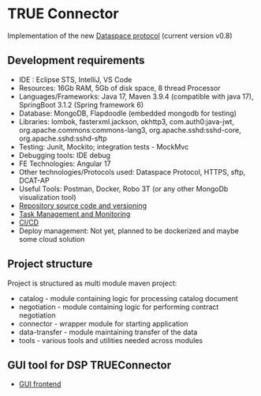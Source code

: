 # TRUE Connector

Implementation of the new [Dataspace protocol](https://docs.internationaldataspaces.org/ids-knowledgebase/v/dataspace-protocol/overview/readme) (current version v0.8)

## Development requirements

 - IDE : Eclipse STS, IntelliJ, VS Code
 - Resources: 16Gb RAM, 5Gb of disk space, 8 thread Processor
 - Languages/Frameworks: Java 17, Maven 3.9.4 (compatible with java 17), SpringBoot 3.1.2 (Spring framework 6)
 - Database: MongoDB, Flapdoodle (embedded mongodb for testing)
 - Libraries: lombok, fasterxml.jackson, okhttp3, com.auth0:java-jwt, org.apache.commons:commons-lang3, org.apache.sshd:sshd-core, org.apache.sshd:sshd-sftp
  - Testing: Junit, Mockito; integration tests - MockMvc
  - Debugging tools: IDE debug
  - FE Technologies: Angular 17
  - Other technologies/Protocols used: Dataspace Protocol, HTTPS, sftp, DCAT-AP
  - Useful Tools: Postman, Docker, Robo 3T (or any other MongoDb visualization tool)
  - [Repository source code and versioning](https://github.com/Engineering-Research-and-Development/dsp-true-connector)
  - [Task Management and Monitoring](https://github.com/users/Engineering-Research-and-Development/projects/2)
  - [CI/CD](https://github.com/Engineering-Research-and-Development/dsp-true-connector/actions)
  - Deploy management: Not yet, planned to be dockerized and maybe some cloud solution
	
## Project structure

Project is structured as multi module maven project: 

* catalog - module containing logic for processing catalog document
* negotiation - module containing logic for performing contract negotiation
* connector - wrapper module for starting application
* data-transfer - module maintaining transfer of the data
* tools - various tools and utilities needed across modules

## GUI tool for DSP TRUEConnector

* [GUI frontend](https://github.com/Engineering-Research-and-Development/dsp-true-connector-ui)